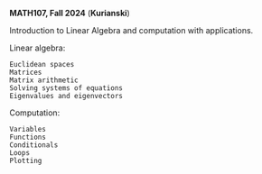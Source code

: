 **MATH107, Fall 2024** (**Kurianski**)  

Introduction to Linear Algebra and computation with applications.

Linear algebra:

    Euclidean spaces
    Matrices
    Matrix arithmetic
    Solving systems of equations
    Eigenvalues and eigenvectors

Computation:

    Variables
    Functions
    Conditionals
    Loops
    Plotting
